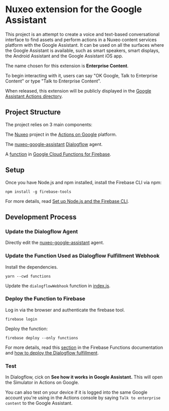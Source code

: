 # Nuxeo extension for the Google Assistant

This project is an attempt to create a voice and text-based conversational interface to find assets and perform actions in a Nuxeo content services platform with the Google Assistant. It can be used on all the surfaces where the Google Assistant is available, such as smart speakers, smart displays, the Android Assistant and the Google Assistant iOS app.

The name chosen for this extension is **Enterprise Content**.

To begin interacting with it, users can say "OK Google, Talk to Enterprise Content" or type "Talk to Enterprise Content".

When released, this extension will be publicly displayed in the [Google Assistant Actions directory](https://assistant.google.com/explore).

## Project Structure

The project relies on 3 main components:

The [Nuxeo](https://console.actions.google.com/u/0/project/nuxeo-1b48c/overview) project in the [Actions on Google](https://developers.google.com/actions/extending-the-assistant) platform.

The [nuxeo-google-assistant](https://console.dialogflow.com/api-client/#/editAgent/1bc3237a-6069-4d1c-9095-34ff106f5f61/) [Dialogflow](https://dialogflow.com/docs/getting-started) agent.

A [function](https://console.firebase.google.com/u/0/project/nuxeo-1b48c/functions/list) in [Google Cloud Functions for Firebase](https://firebase.google.com/docs/functions/).

## Setup

Once you have Node.js and npm installed, install the Firebase CLI via npm:

```
npm install -g firebase-tools
```

For more details, read [Set up Node.js and the Firebase CLI](https://firebase.google.com/docs/functions/get-started#set-up-nodejs-and-the-firebase-cli).

## Development Process

### Update the Dialogflow Agent

Directly edit the [nuxeo-google-assistant](https://console.dialogflow.com/api-client/#/editAgent/1bc3237a-6069-4d1c-9095-34ff106f5f61/) agent.

### Update the Function Used as Dialogflow Fulfillment Webhook

Install the dependencies.

```
yarn --cwd functions
```

Update the `dialogflowWebhook` function in [index.js](functions/index.js).

### Deploy the Function to Firebase

Log in via the browser and authenticate the firebase tool.

```
firebase login
```

Deploy the function:

```
firebase deploy --only functions
```

For more details, read this [section](https://firebase.google.com/docs/functions/get-started#deploy-and-execute-addmessage) in the Firebase Functions documentation and [how to deploy the Dialogflow fulfillment](https://developers.google.com/actions/dialogflow/deploy-fulfillment).

### Test

In Dialogflow, cick on **See how it works in Google Assistant.** This will open the Simulator in Actions on Google.

You can also test on your device if it is logged into the same Google account you're using in the Actions console by saying `Talk to enterprise content` to the Google Assistant.
